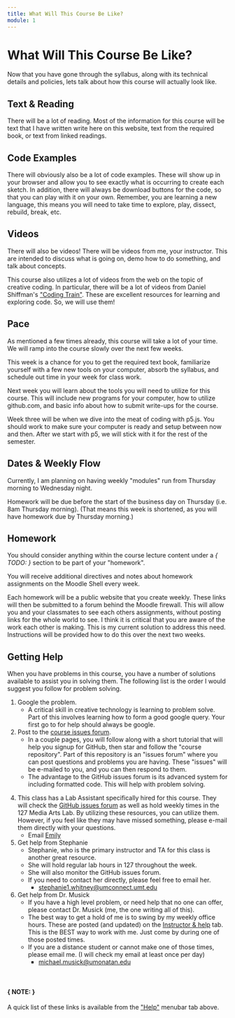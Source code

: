 ```yaml
---
title: What Will This Course Be Like?
module: 1
---
```


# What Will This Course Be Like?

Now that you have gone through the syllabus, along with its technical details and policies, lets talk about how this course will actually look like.

## Text & Reading

There will be a lot of reading. Most of the information for this course will be text that I have written write here on this website, text from the required book, or text from linked readings.

## Code Examples

There will obviously also be a lot of code examples. These will show up in your browser and allow you to see exactly what is occurring to create each sketch. In addition, there will always be download buttons for the code, so that you can play with it on your own. Remember, you are learning a new language, this means you will need to take time to explore, play, dissect, rebuild, break, etc.

## Videos

There will also be videos! There will be videos from me, your instructor. This are intended to discuss what is going on, demo how to do something, and talk about concepts.

This course also utilizes a lot of videos from the web on the topic of creative coding. In particular, there will be a lot of videos from Daniel Shiffman's ["Coding Train"](http://thecodingtrain.com). These are excellent resources for learning and exploring code. So, we will use them!

## Pace

As mentioned a few times already, this course will take a lot of your time. We will ramp into the course slowly over the next few weeks.

This week is a chance for you to get the required text book, familiarize yourself with a few new tools on your computer, absorb the syllabus, and schedule out time in your week for class work.

Next week you will learn about the tools you will need to utilize for this course. This will include new programs for your computer, how to utilize github.com, and basic info about how to submit write-ups for the course.

Week three will be when we dive into the meat of coding with p5.js. You should work to make sure your computer is ready and setup between now and then. After we start with p5, we will stick with it for the rest of the semester.

## Dates & Weekly Flow

Currently, I am planning on having weekly "modules" run from Thursday morning to Wednesday night.

Homework will be due before the start of the business day on Thursday (i.e. 8am Thursday morning). (That means this week is shortened, as you will have homework due by Thursday morning.)



## Homework

You should consider anything within the course lecture content under a *{ TODO: }* section to be part of your "homework".

You will receive additional directives and notes about homework assignments on the Moodle Shell every week.

Each homework will be a public website that you create weekly. These links will then be submitted to a forum behind the Moodle firewall. This will allow you and your classmates to see each others assignments, without posting links for the whole world to see. I think it is critical that you are aware of the work each other is making. This is my current solution to address this need. Instructions will be provided how to do this over the next two weeks.



## Getting Help

When you have problems in this course, you have a number of solutions available to assist you in solving them. The following list is the order I would suggest you follow for problem solving.

1. Google the problem.
    - A critical skill in creative technology is learning to problem solve. Part of this involves learning how to form a good google query. Your first go to for help should always be google.
2. Post to the [course issues forum](https://github.com/Montana-Media-Arts/120_CreativeCoding/issues).
    - In a couple pages, you will follow along with a short tutorial that will help you signup for GitHub, then star and follow the "course repository". Part of this repository is an "issues forum" where you can post questions and problems you are having. These "issues" will be e-mailed to you, and you can then respond to them.
    - The advantage to the GitHub issues forum is its advanced system for including formatted code. This will help with problem solving.
<!-- 3. Go to the 127 Media Arts Lab
    - The Media Arts Lab in room 127 of McGill hall has daily "lab monitors" who are hired to assist with problem solving and class help. Take advantage of these people and this resource. The lab hours, along with who is in during specific times will be located under the ["Help"]({{site.baseurl}}/help/#lab-hours) tab above. -->
4. This class has a Lab Assistant specifically hired for this course. They will check the [GitHub issues forum](https://github.com/Montana-Media-Arts/120_CreativeCoding/issues) as well as hold weekly times in the 127 Media Arts Lab. By utilizing these resources, you can utilize them. However, if you feel like they may have missed something, please e-mail them directly with your questions.
    - Email [Emily](mailto:emily1.griffin@umconnect.umt.edu?cc=stephanie1.whitney@umconnect.umt.edu,michael.musick@umontana.edu&subject=120%20Question)
5. Get help from Stephanie
    - Stephanie, who is the primary instructor and TA for this class is another great resource.
    - She will hold regular lab hours in 127 throughout the week.
    - She will also monitor the GitHub issues forum.
    - If you need to contact her directly, please feel free to email her.
        - [stephanie1.whitney@umconnect.umt.edu](mailto:stephanie1.whitney@umconnect.umt.edu?cc=michael.musick@umontana.edu&subject=120%20Question)
6. Get help from Dr. Musick
    - If you have a high level problem, or need help that no one can offer, please contact Dr. Musick (me, the one writing all of this).
    - The best way to get a hold of me is to swing by my weekly office hours. These are posted (and updated) on the [Instructor & help]({{site.baseurl}}/instructors/#office-hours) tab. This is the BEST way to work with me. Just come by during one of those posted times.
    - If you are a distance student or cannot make one of those times, please email me. (I will check my email at least once per day)
        - [michael.musick@umonatan.edu](mailto:michael.musick@umontana.edu?subject=120%20Question)

<br />


#### { NOTE: }
A quick list of these links is available from the ["Help"]({{site.baseurl}}/help/) menubar tab above.
